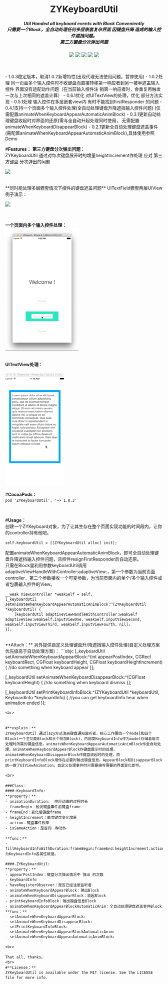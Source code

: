 <h1 align="center">
ZYKeyboardUtil  
<h5 align="center", style="color, #666">
Util Handed all keyboard events with Block Conveniently    
<br>
只需要一个Block，全自动处理任何多层嵌套复杂界面 因键盘升降 造成的输入控件遮挡问题。  
<br>
第三方键盘分次弹出问题
</h5>
</h1>
<p align="center">
<img src="https://img.shields.io/badge/pod-v1.0.3-blue.svg" />
<img src="https://img.shields.io/badge/supporting-objectiveC-yellow.svg" />
<img src="https://img.shields.io/badge/Advantage-Automation-red.svg" />
<img src="https://img.shields.io/badge/Demo-contain-9600cd.svg" />
<img src="https://img.shields.io/badge/license-MIT-brightgreen.svg" />

</p>
<br>
<br>
- 1.0.3稳定版本，取消1.0.2新增特性(出现代理无法使用问题，暂停使用)    
- 1.0.2处理 同一页面多个输入控件时不收键盘而直接转移第一响应者到另一被半遮盖输入控件 界面没有适配动作问题（在当前输入控件注
销第一响应者时，会重复再触发一次与上次相同的遮盖计算）
- 0.6.1优化 对UITextView的处理，优化 部分方法实现
- 0.5.1处理 输入控件在多层嵌套view内 有时不能找到firstResponder 的问题
- 0.4.1支持一个页面多个输入控件处理(全自动处理键盘升降遮挡输入控件问题)  
(仅需配置animateWhenKeyboardAppearAutomaticAnimBlock)  
- 0.3.1更新自动处理键盘收起时对界面的还原(需与全自动升起处理同时使用，  
无需配置animateWhenKeyboardDisappearBlock)  
- 0.2.1更新全自动处理键盘遮盖事件(需配置animateWhenKeyboardAppearAutomaticAnimBlock),具体使用参照Demo  
<br>

#**Features：**
**第三方键盘分次弹出问题：**  
ZYKeyboardUtil 通过对每次键盘展开时的增量heightIncrement作处理 应对 第三方键盘 分次弹出的问题

![](https://raw.githubusercontent.com/liuzhiyi1992/ZYKeyboardUtil/master/ZYKeyboardUtil/DisplayFile/demo_1.jpg)


<br>
**同时能处理多层嵌套情况下控件的键盘遮盖问题**  
UITextField嵌套两层UIView例子演示：

![](https://raw.githubusercontent.com/liuzhiyi1992/ZYKeyboardUtil/master/ZYKeyboardUtil/DisplayFile/keyboardUtil.gif)

<br>

**一个页面内多个输入控件处理：**  
![](https://raw.githubusercontent.com/liuzhiyi1992/MyStore/master/ZYKeyboardUtil/ZYKeyboardUtil%E5%A4%9A%E4%B8%AA%E8%BE%93%E5%85%A5%E6%8E%A7%E4%BB%B6.gif)
<br>
<br>

**UITextView处理：**  
<br>
![](https://raw.githubusercontent.com/liuzhiyi1992/MyStore/master/ZYKeyboardUtil/ZYKeyboardUtil_TextView%E5%A4%84%E7%90%86%E6%BC%94%E7%A4%BA.gif)
<br>

#**CocoaPods：**  
```pod 'ZYKeyboardUtil', '~> 1.0.3'```  

<br>

#**Usage：**  
创建一个ZYKeyboard对象，为了让其生存在整个页面实现功能的时间段内，让你的controller持有他吧。
```objc
self.keyboardUtil = [[ZYKeyboardUtil alloc] init];
```  
配置animateWhenKeyboardAppearAutomaticAnimBlock，即可全自动处理键盘升降遮挡输入控件问题，且控件resignFirstResponder后自动还原。  
只需在Block里利用参数keyboardUtil调用adaptiveViewHandleWithController:adaptiveView:，第一个参数为当前页面controller，第二个参数接收一个可变参数，为当前页面内的单个/多个输入控件或者包裹输入控件的View。
```objc
__weak ViewController *weakSelf = self;
[_keyboardUtil setAnimateWhenKeyboardAppearAutomaticAnimBlock:^(ZYKeyboardUtil *keyboardUtil) {
    [keyboardUtil adaptiveViewHandleWithController:weakSelf adaptiveView:weakSelf.inputViewOne, weakSelf.inputViewSecond, weakSelf.inputViewThird, weakSelf.inputViewFourth, nil];
}];
```  
<br>
**Attach：**  
另外提供自定义处理键盘升/降遮挡输入控件处理(自定义处理方案优先级高于自动处理方案)：
```objc
[_keyboardUtil setAnimateWhenKeyboardAppearBlock:^(int appearPostIndex, CGRect keyboardRect, CGFloat keyboardHeight, CGFloat keyboardHeightIncrement) {
    //do something when keyboard appear
}];

[_keyboardUtil setAnimateWhenKeyboardDisappearBlock:^(CGFloat keyboardHeight) {
    //do something when keyboard dismiss
}];

[_keyboardUtil setPrintKeyboardInfoBlock:^(ZYKeyboardUtil *keyboardUtil, KeyboardInfo *keyboardInfo) {
    //you can get keyboardInfo hear when animation ended
}];
```  
<br>


#**explain：**  
ZYKeyboardUtil 通过lazy方式注册键盘通知监听者，核心工作围绕一个model和四个Block(一个主功能Block和三个附加Block)，内部类KeyboardInfo作为model存储着每次处理时所需的键盘信息。animateWhenKeyboardAppearAutomaticAnimBlock作全自动处理，animateWhenKeyboardAppearBlock作键盘展示时的处理，animateWhenKeyboardDisappearBlock作键盘收起时的处理，而printKeyboardInfoBlock用作在必要时输出键盘信息。AppearBlock和DisappearBlock统一做了UIViewAnimation，自定义处理事件时只需要编写需要的界面变化即可。
  
<br>

###Class：
####-KeyboardInfo:
**property：**  
- animationDuration:  响应动画的过程时长  
- frameBegin：触发键盘事件前键盘frame  
- frameEnd：变化后键盘frame  
- heightIncrement：单次键盘变化增量  
- action：键盘事件枚举  
- isSameAction：是否同一种动作    

**func：**  
- fillKeyboardInfoWithDuration:frameBegin:frameEnd:heightIncrement:action:isSameAction:    
为KeyboardInfo各属性赋值。  

####-ZYKeyboardUtil:  
**property：**  
- appearPostIndex：键盘分次弹出情况中 弹出 的次数
- keyboardInfo  
- haveRegisterObserver：是否已经注册监听者  
- animateWhenKeyboardAppearBlock：弹出Block  
- animateWhenKeyboardDisappearBlock：收起Block  
- printKeyboardInfoBlock：输出键盘信息Block    
- animateWhenKeyboardAppearBlockAutomaticAnim：全自动处理键盘遮盖事件Block   
**func：**  
- setAnimateWhenKeyboardAppearBlock:    
- setAnimateWhenKeyboardDisappearBlock:  
- setPrintKeyboardInfoBlock:    
- setAnimateWhenKeyboardAppearBlockAutomaticAnim:  
- setAnimateWhenKeyboardAppearAutomaticAnimBlock:  

<br>

That all, thanks。
<br>
#**License：** 
ZYKeyboardUtil is available under the MIT license. See the LICENSE file for more info.
